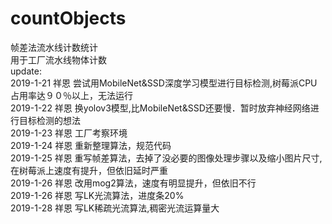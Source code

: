 # countObjects  
  帧差法流水线计数统计   
  用于工厂流水线物体计数   
  update:  
  2019-1-21 祥恩   尝试用MobileNet&SSD深度学习模型进行目标检测,树莓派CPU占用率达９０％以上，无法运行  
  2019-1-22 祥恩   换yolov3模型,比MobileNet&SSD还要慢．暂时放弃神经网络进行目标检测的想法  
  2019-1-23 祥恩   工厂考察环境  
  2019-1-24 祥恩   重新整理算法，规范代码  
  2019-1-25 祥恩   重写帧差算法，去掉了没必要的图像处理步骤以及缩小图片尺寸,在树莓派上速度有提升，但依旧延时严重  
  2019-1-26 祥恩   改用mog2算法，速度有明显提升，但依旧不行  
  2019-1-26 祥恩   写LK光流算法，进度条20%  
  2019-1-28 祥恩   写LK稀疏光流算法,稠密光流运算量大　　
